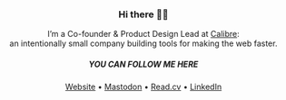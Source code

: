 <h3 align="center">Hi there 👋🏻</h3>
<p align="center">I’m a Co-founder & Product Design Lead at <a href="https://calibreapp.com" rel="follow">Calibre</a>: <br/>an intentionally small company building tools for making the web faster.</p>
<h5 align="center">YOU CAN FOLLOW ME HERE</h5>
<p align="center">
  <a href="karolinaszczur.com" rel="follow me">Website</a> •
  <a href="https://front-end.social/@fox" rel="follow me">Mastodon</a> •
  <a href="https://read.cv/karolina/" rel="follow me">Read.cv</a>  •
  <a href="https://www.linkedin.com/in/karolinaszczur/" rel="follow me">LinkedIn</a>
</p>
